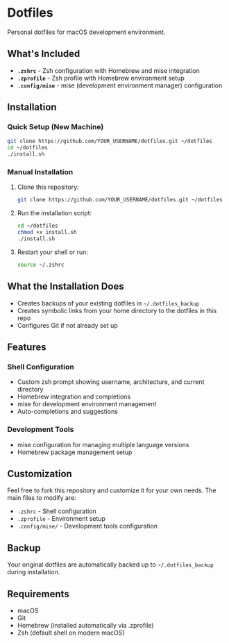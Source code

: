 # Dotfiles

Personal dotfiles for macOS development environment.

## What's Included

- **`.zshrc`** - Zsh configuration with Homebrew and mise integration
- **`.zprofile`** - Zsh profile with Homebrew environment setup
- **`.config/mise`** - mise (development environment manager) configuration

## Installation

### Quick Setup (New Machine)

```bash
git clone https://github.com/YOUR_USERNAME/dotfiles.git ~/dotfiles
cd ~/dotfiles
./install.sh
```

### Manual Installation

1. Clone this repository:
   ```bash
   git clone https://github.com/YOUR_USERNAME/dotfiles.git ~/dotfiles
   ```

2. Run the installation script:
   ```bash
   cd ~/dotfiles
   chmod +x install.sh
   ./install.sh
   ```

3. Restart your shell or run:
   ```bash
   source ~/.zshrc
   ```

## What the Installation Does

- Creates backups of your existing dotfiles in `~/.dotfiles_backup`
- Creates symbolic links from your home directory to the dotfiles in this repo
- Configures Git if not already set up

## Features

### Shell Configuration
- Custom zsh prompt showing username, architecture, and current directory
- Homebrew integration and completions
- mise for development environment management
- Auto-completions and suggestions

### Development Tools
- mise configuration for managing multiple language versions
- Homebrew package management setup

## Customization

Feel free to fork this repository and customize it for your own needs. The main files to modify are:

- `.zshrc` - Shell configuration
- `.zprofile` - Environment setup
- `.config/mise/` - Development tools configuration

## Backup

Your original dotfiles are automatically backed up to `~/.dotfiles_backup` during installation.

## Requirements

- macOS
- Git
- Homebrew (installed automatically via .zprofile)
- Zsh (default shell on modern macOS)
